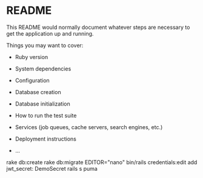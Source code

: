 # README

This README would normally document whatever steps are necessary to get the
application up and running.

Things you may want to cover:

* Ruby version

* System dependencies

* Configuration

* Database creation

* Database initialization

* How to run the test suite

* Services (job queues, cache servers, search engines, etc.)

* Deployment instructions

* ...

rake db:create
rake db:migrate
EDITOR="nano" bin/rails credentials:edit
add jwt_secret: DemoSecret
rails s puma

